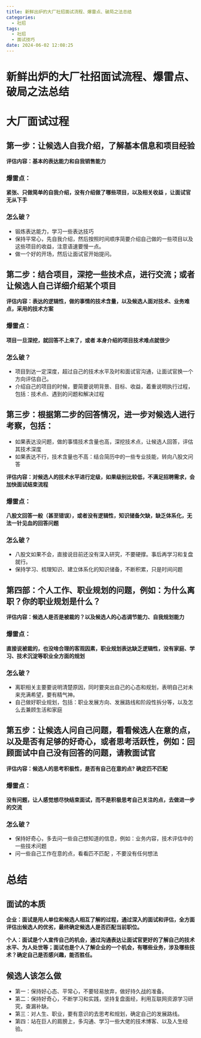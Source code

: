 ```yaml
---
title: 新鲜出炉的大厂社招面试流程、爆雷点、破局之法总结
categories:
  - 社招
tags:
  - 社招
  - 面试技巧
date: 2024-06-02 12:08:25
---
```


# 新鲜出炉的大厂社招面试流程、爆雷点、破局之法总结

# 大厂面试过程
## 第一步：让候选人自我介绍，了解基本信息和项目经验

**评估内容：基本的表达能力和自我销售能力**

### 爆雷点：

**紧张、只做简单的自我介绍，没有介绍做了哪些项目，以及相关收益 ，让面试官无从下手**  

### 怎么破？

- 锻炼表达能力，学习一些表达技巧
- 保持平常心，先自我介绍，然后按照时间顺序简要介绍自己做的一些项目以及这些项目的收益，注意语速要慢一点。
- 做一个好的开场，然后让面试官开始提问。


## 第二步：结合项目，深挖一些技术点，进行交流；或者 让候选人自己详细介绍某个项目

**评估内容：表达的逻辑性，做的事情的技术含量，以及候选人面对技术、业务难点，采用的技术方案**
### 爆雷点：

**项目一旦深挖，就回答不上来了，或者 本身介绍的项目技术难点就很少**

### 怎么破？

- 项目到达一定深度，超过自己的技术水平及时和面试官沟通，让面试官换一个方向评估自己。
- 介绍自己的项目的时候，要简要说明背景、目标、收益，着重说明执行过程，包括：技术点、遇到的问题和解决过程


## 第三步：根据第二步的回答情况，进一步对候选人进行考察，包括：
- 如果表达没问题，做的事情技术含量也高，深挖技术点，让候选人回答，评估其技术深度
- 如果表达不行，技术含量也不高：结合简历中的一些专业技能，转向八股文问答

**评估内容：对候选人的技术水平进行定级，如果级别比较低，不满足招聘需求，会加快面试结束流程**

### 爆雷点：

**八股文回答一般（甚至错误），或者没有逻辑性，知识储备欠缺，缺乏体系化，无法一针见血的回答问题**

### 怎么破？

- 八股文如果不会，直接说目前还没有深入研究，不要硬撑。事后再学习和复盘就行。
- 保持学习、梳理知识、建立体系化的知识储备，不断积累，只是时间问题


## 第四部：个人工作、职业规划的问题，例如：为什么离职？你的职业规划是什么？

**评估内容：候选人是否是被裁的？以及候选人的心态调节能力、自我规划能力**

### 爆雷点：

**直接说被裁的，也没啥合理的客观因素，职业规划表达缺乏逻辑性，没有家庭、学习、技术沉淀等职业全方面的规划**

### 怎么破？

- 离职相关主要要说明清楚原因，同时要突出自己的心态和规划，表明自己对未来充满希望，要有精气神。
- 自己做好职业规划，包括：职业发展方向、发展路线和阶段性拆分等，以及怎么去兼顾生活和家庭


## 第五步：让候选人问自己问题，看看候选人在意的点，以及是否有足够的好奇心，或者思考活跃性，例如：回顾面试中自己没有回答的问题，请教面试官

**评估内容：候选人的思考积极性，是否有自己在意的点? 确定匹不匹配**

### 爆雷点：

**没有问题，让人感觉想尽快结束面试，而不是积极思考自己关注的点，去做进一步的交流**

### 怎么破？

- 保持好奇心，多去问一些自己想知道的信息，例如：业务内容，技术评估中的一些技术问题
- 问一些自己工作在意的点，看看匹不匹配 ，不要没有任何想法


# 总结

## 面试的本质

**企业：面试是用人单位和候选人相互了解的过程，通过深入的面试和评估，全方面评估出候选人的优劣，最终确定候选人是否匹配当前职位。**

**个人：面试是个人宣传自己的机会，通过沟通表达让面试官更好的了解自己的技术水平、为人处世等；面试也是个人了解企业的一个机会，有哪些业务，涉及哪些技术？确定自己是否感兴趣，能否胜任。**

## 候选人该怎么做


- 第一：保持好心态、平常心，不要轻易放弃，做好持久战的准备。
- 第二：保持好奇心，不断学习和实践，坚持复盘面经，利用互联网资源学习研究，查漏补缺。
- 第三：对人生、职业，要有意识的去思考和规划，确定自己的发展路线。
- 第四：站在巨人的肩膀上，多沟通、学习一些大佬的技术博客、以及人生经验。